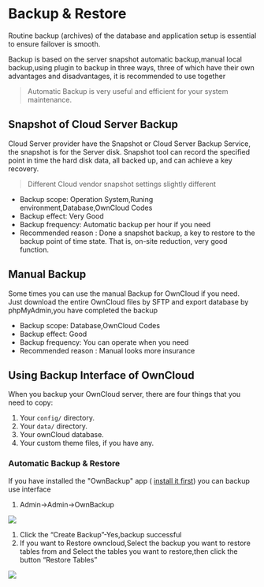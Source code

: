 # Backup &amp; Restore

Routine backup (archives) of the database and application setup is essential to ensure failover is smooth.

Backup is based on the server snapshot automatic backup,manual local backup,using plugin to backup in three ways, three of which have their own advantages and disadvantages, it is recommended to use together

> Automatic Backup is very useful and efficient for your system maintenance.


<a name="abcd88fb"></a>
## Snapshot of Cloud Server Backup

Cloud Server provider have the Snapshot or Cloud Server Backup Service, the snapshot is for the Server disk. Snapshot tool can record the specified point in time the hard disk data, all backed up, and can achieve a key recovery.

> Different Cloud vendor snapshot settings slightly different


- Backup scope: Operation System,Runing environment,Database,OwnCloud Codes
- Backup effect: Very Good
- Backup frequency: Automatic backup per hour if you need
- Recommended reason : Done a snapshot backup, a key to restore to the backup point of time state. That is, on-site reduction, very good function.

<a name="be80573e"></a>
## Manual Backup

Some times you can use the manual Backup for OwnCloud if you need.<br />Just download the entire OwnCloud files by SFTP and export database by phpMyAdmin,you have completed the backup

- Backup scope: Database,OwnCloud Codes
- Backup effect: Good
- Backup frequency: You can operate when you need
- Recommended reason : Manual looks more insurance


<a name="VeWAO"></a>
## Using Backup Interface of OwnCloud

When you backup your OwnCloud server, there are four things that you need to copy:

1. Your `config/` directory.
1. Your `data/` directory.
1. Your ownCloud database.
1. Your custom theme files, if you have any.

<a name="e312245f"></a>
### Automatic Backup & Restore
If you have installed the "OwnBackup" app ( [install it first](http://en.websoft9.com/xdocs/owncloud-image-guide/#using-apps)) you can backup use interface

1. Admin->Admin->OwnBackup

[![](https://cdn.nlark.com/yuque/0/2019/png/152462/1552220698513-66f6d65b-f46e-4b12-88c7-76ac0fcbbe3e.png#align=left&display=inline&height=323&originHeight=717&originWidth=1600&size=0&status=done&width=720)](http://libs.websoft9.com/Websoft9/DocsPicture/en/owncloud/owncloud-ownbackup-websoft9.png)<br />
1. Click the “Create Backup”-Yes,backup successful
1. If you want to Restore owncloud,Select the backup you want to restore tables from and Select the tables you want to restore,then click the button “Restore Tables”

[![](https://cdn.nlark.com/yuque/0/2019/png/152462/1552220698521-8d0aa3cb-9a83-4081-822b-c2c11d566693.png#align=left&display=inline&height=594&originHeight=768&originWidth=931&size=0&status=done&width=720)](http://libs.websoft9.com/Websoft9/DocsPicture/en/owncloud/owncloud-restore-websoft9.png)

